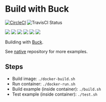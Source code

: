 # Build with Buck

[![CircleCI](https://circleci.com/gh/Praqma/native-example-buck.png?style=shield&circle-token=df3dc5f6efbc2a267f7805f05a5e91d2878be9fd)](https://circleci.com/gh/Praqma/native-example-buck)
![TravisCI Status](https://travis-ci.org/Praqma/native-example-buck.svg?branch=master)

![](https://img.shields.io/github/stars/praqma/native-example-buck.svg)
![](https://img.shields.io/github/forks/praqma/native-example-buck.svg)
![](https://img.shields.io/github/watchers/praqma/native-example-buck.svg)
![](https://img.shields.io/github/tag/praqma/native-example-buck.svg)
![](https://img.shields.io/github/release/praqma/native-example-buck.svg)
![](https://img.shields.io/github/issues/praqma/native-example-buck.svg)

Building with [Buck](https://buckbuild.com).

See [native](https://github.com/Praqma/native) repository for more examples.

## Steps

* Build image: `./docker-build.sh`
* Run container: `./docker-run.sh`
* Build example (inside container): `./build.sh`
* Test example (inside container): `./test.sh`

